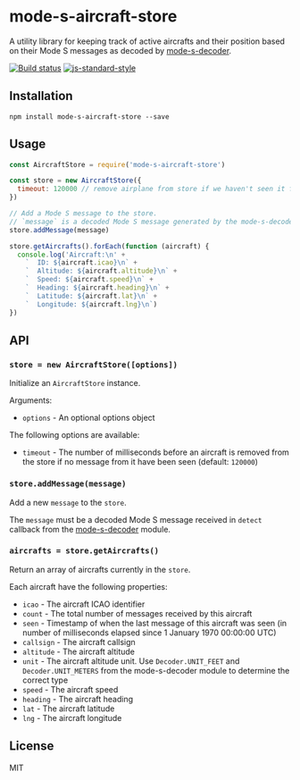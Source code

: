# mode-s-aircraft-store

A utility library for keeping track of active aircrafts and their
position based on their Mode S messages as decoded by
[mode-s-decoder](https://github.com/watson/mode-s-decoder).

[![Build status](https://travis-ci.org/watson/mode-s-aircraft-store.svg?branch=master)](https://travis-ci.org/watson/mode-s-aircraft-store)
[![js-standard-style](https://img.shields.io/badge/code%20style-standard-brightgreen.svg?style=flat)](https://github.com/feross/standard)

## Installation

```
npm install mode-s-aircraft-store --save
```

## Usage

```js
const AircraftStore = require('mode-s-aircraft-store')

const store = new AircraftStore({
  timeout: 120000 // remove airplane from store if we haven't seen it for 2 minutes
})

// Add a Mode S message to the store.
// `message` is a decoded Mode S message generated by the mode-s-decoder module.
store.addMessage(message)

store.getAircrafts().forEach(function (aircraft) {
  console.log('Aircraft:\n' +
    `  ID: ${aircraft.icao}\n` +
    `  Altitude: ${aircraft.altitude}\n` +
    `  Speed: ${aircraft.speed}\n` +
    `  Heading: ${aircraft.heading}\n` +
    `  Latitude: ${aircraft.lat}\n` +
    `  Longitude: ${aircraft.lng}\n`)
})
```

## API

### `store = new AircraftStore([options])`

Initialize an `AircraftStore` instance.

Arguments:

- `options` - An optional options object

The following options are available:

- `timeout` - The number of milliseconds before an aircraft is removed
  from the store if no message from it have been seen (default:
  `120000`)

### `store.addMessage(message)`

Add a new `message` to the `store`.

The `message` must be a decoded Mode S message received in `detect`
callback from the
[mode-s-decoder](https://github.com/watson/mode-s-decoder) module.

### `aircrafts = store.getAircrafts()`

Return an array of aircrafts currently in the `store`.

Each aircraft have the following properties:

- `icao` - The aircraft ICAO identifier
- `count` - The total number of messages received by this aircraft
- `seen` - Timestamp of when the last message of this aircraft was seen
  (in number of milliseconds elapsed since 1 January 1970 00:00:00 UTC)
- `callsign` - The aircraft callsign
- `altitude` - The aircraft altitude
- `unit` - The aircraft altitude unit. Use `Decoder.UNIT_FEET` and
  `Decoder.UNIT_METERS` from the mode-s-decoder module to determine the
  correct type
- `speed` - The aircraft speed
- `heading` - The aircraft heading
- `lat` - The aircraft latitude
- `lng` - The aircraft longitude

## License

MIT
